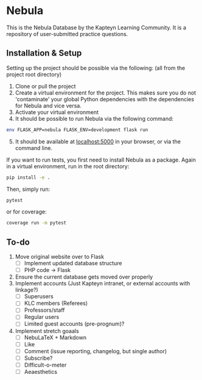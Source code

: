 # Nebula
This is the Nebula Database by the Kapteyn Learning Community.
It is a repository of user-submitted practice questions.

## Installation & Setup
Setting up the project should be possible via the following: (all from the project root directory)
1. Clone or pull the project
2. Create a virtual environment for the project. This makes sure you do not 'contaminate' your global Python dependencies with the dependencies for Nebula and vice versa.
3. Activate your virtual environment
4. It should be possible to run Nebula via the following command:
```bash
env FLASK_APP=nebula FLASK_ENV=development flask run
```
5. It should be available at [localhost:5000](localhost:5000/) in your browser, or via the command line.


If you want to run tests, you first need to install Nebula as a package. Again in a virtual environment, run in the root directory:
```bash
pip install -e .
```
Then, simply run:
```bash
pytest
```
or for coverage:
```bash
coverage run -m pytest
```


## To-do

1. Move original website over to Flask
    - [ ] Implement updated database structure
    - [ ] PHP code -> Flask
2. Ensure the current database gets moved over properly
3. Implement accounts (Just Kapteyn intranet, or external accounts with linkage?)
    - [ ] Superusers
    - [ ] KLC members (Referees)
    - [ ] Professors/staff
    - [ ] Regular users
    - [ ] Limited guest accounts (pre-prognum)?
4. Implement stretch goaals
    - [ ] NebuLaTeX + Markdown
    - [ ] Like
    - [ ] Comment (issue reporting, changelog, but single author)
    - [ ] Subscribe?
    - [ ] Difficult-o-meter
    - [ ] Aeaesthetics
